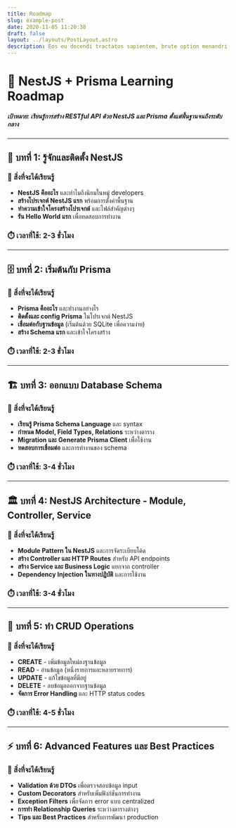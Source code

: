 ```yaml
---
title: Roadmap
slug: example-post
date: 2020-11-05 11:20:38
draft: false
layout: ../layouts/PostLayout.astro
description: Eos eu docendi tractatos sapientem, brute option menandri in vix, quando vivendo accommodare te ius. Nec melius fastidii constituam id, viderer theophrastus ad sit, hinc semper periculis cum id. Noluisse postulant assentior est in
---
```


# 🚀 NestJS + Prisma Learning Roadmap

##### เป้าหมาย: เรียนรู้การสร้าง RESTful API ด้วย NestJS และ Prisma ตั้งแต่พื้นฐานจนถึงระดับกลาง

---

## 📖 บทที่ 1: รู้จักและติดตั้ง NestJS

### 🎯 สิ่งที่จะได้เรียนรู้
- **NestJS คืออะไร** และทำไมถึงนิยมในหมู่ developers
- **สร้างโปรเจกต์ NestJS แรก** พร้อมการตั้งค่าพื้นฐาน
- **ทำความเข้าใจโครงสร้างโปรเจกต์** และไฟล์สำคัญต่างๆ
- **รัน Hello World แรก** เพื่อทดสอบการทำงาน

### ⏱️ เวลาที่ใช้: 2-3 ชั่วโมง

---

## 🗄️ บทที่ 2: เริ่มต้นกับ Prisma

### 🎯 สิ่งที่จะได้เรียนรู้
- **Prisma คืออะไร** และทำงานอย่างไร
- **ติดตั้งและ config Prisma** ในโปรเจกต์ NestJS
- **เชื่อมต่อกับฐานข้อมูล** (เริ่มต้นด้วย SQLite เพื่อความง่าย)
- **สร้าง Schema แรก** และเข้าใจโครงสร้าง

### ⏱️ เวลาที่ใช้: 2-3 ชั่วโมง

---

## 🏗️ บทที่ 3: ออกแบบ Database Schema

### 🎯 สิ่งที่จะได้เรียนรู้
- **เรียนรู้ Prisma Schema Language** และ syntax
- **กำหนด Model, Field Types, Relations** ระหว่างตาราง
- **Migration และ Generate Prisma Client** เพื่อใช้งาน
- **ทดสอบการเชื่อมต่อ** และการทำงานของ schema

### ⏱️ เวลาที่ใช้: 3-4 ชั่วโมง

---

## 🏛️ บทที่ 4: NestJS Architecture - Module, Controller, Service

### 🎯 สิ่งที่จะได้เรียนรู้
- **Module Pattern ใน NestJS** และการจัดระเบียบโค้ด
- **สร้าง Controller และ HTTP Routes** สำหรับ API endpoints
- **สร้าง Service และ Business Logic** แยกจาก controller
- **Dependency Injection ในทางปฏิบัติ** และการใช้งาน

### ⏱️ เวลาที่ใช้: 3-4 ชั่วโมง

---

## 🔄 บทที่ 5: ทำ CRUD Operations

### 🎯 สิ่งที่จะได้เรียนรู้
- **CREATE** - เพิ่มข้อมูลใหม่ลงฐานข้อมูล
- **READ** - อ่านข้อมูล (หนึ่งรายการและหลายรายการ)
- **UPDATE** - แก้ไขข้อมูลที่มีอยู่
- **DELETE** - ลบข้อมูลออกจากฐานข้อมูล
- **จัดการ Error Handling** และ HTTP status codes

### ⏱️ เวลาที่ใช้: 4-5 ชั่วโมง

---

## ⚡ บทที่ 6: Advanced Features และ Best Practices

### 🎯 สิ่งที่จะได้เรียนรู้
- **Validation ด้วย DTOs** เพื่อตรวจสอบข้อมูล input
- **Custom Decorators** สำหรับเพิ่มฟังก์ชันการทำงาน
- **Exception Filters** เพื่อจัดการ error แบบ centralized
- **การทำ Relationship Queries** ระหว่างตารางต่างๆ
- **Tips และ Best Practices** สำหรับการพัฒนา production